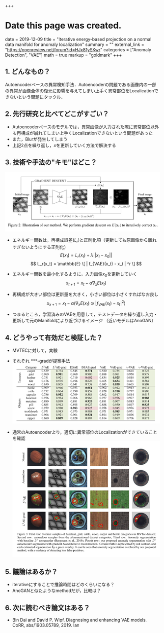 +++
# Date this page was created.
date = 2019-12-09
title = "Iterative energy-based projection on a normal data manifold for anomaly localization"
summary = ""
external_link = "https://openreview.net/forum?id=HJx81ySKwr"
categories = ["Anomaly Detection", "VAE"]
math = true
markup = "goldmark"
+++

## 1. どんなもの？
Autoencoderベースの異常検知手法．Autoencoderの問題である画像内の一部の異常が画像全体の復元に影響を与えてしまい上手く異常部位をLocalicationできないという問題にタックル．

## 2. 先行研究と比べてどこがすごい？
* Autoencoderベースのモデルでは，異常画像が入力された際に異常部位以外も再構成が崩れてしまい上手くLocalizationできないという問題があった
* また，Blurが発生してしまう
* 上記2点を繰り返し，$x$を更新していく方法で解決する

## 3. 技術や手法の"キモ"はどこ？

![](img/arch.png)

* エネルギー関数は，再構成誤差($L_r$)と正則化項（更新しても原画像から離れすぎないようにする正則化）
$$
E(x_t) = L_r(x_t) + \lambda|| x_t - x_0 ||
$$
$$
L_r(x_t) = \mathbb{E} \[ | f_{VAE}(x_t) - x_t | ^r \]
$$
* エネルギー関数を最小化するように，入力画像$x_0$を更新していく
$$
x_{t+1} = x_t - \alpha \nabla_x E(x_t)
$$
* 再構成が大きい部位は更新量を大きく，小さい部位は小さくすればなお良し
$$
x_{x+1} = x_t - \alpha ( \nabla_xE(x_t) \odot | f_{VAE}(x_t) - x_t | ^2  )
$$

* つまるところ，学習済みのVAEを用意して，テストデータを繰り返し入力・更新して元のManifoldにより近づけるイメージ （近いモデルはAnoGAN）


## 4. どうやって有効だと検証した？
* MVTECに対して，実験
* それぞれ ***-gradが提案手法
![](img/res.png)

* 通常のAutoencoderより，適切に異常部位のLocalizationができていることを確認
![](img/seg.png)

## 5. 議論はあるか？
* iterativeにすることで推論時間はどのくらいになる？
* AnoGANと似たようなmethodだが，比較は？

## 6. 次に読むべき論文はある？
* Bin Dai and David P. Wipf. Diagnosing and enhancing VAE models. CoRR, abs/1903.05789, 2019. Ian